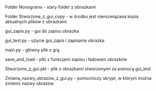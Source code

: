 Folder Nonograms - stary folder z obrazkami

Folder Stworzone_z_gui_copy - w środku jest nierozwiązana kopia aktualnych plików z obrazkami

gui_zapis.py - gui do zapisu obrazka

gui_test.py - użycie gui_zapis i zapisanie obrazka

main.py - główny plik z grą

save_and_load - plki z funkcjami zapisu i ładowani obrazków

Stworzone_z_gui.pkl - plik z obrazkami stworzonymi za pomocą gui_test

Zmiana_nazwy_obrazów_z_gui.py - pomocniczy skrypt, w którym można zmienić nazwy obrazów
